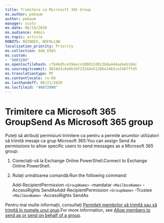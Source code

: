 ```yaml
---
title: Trimitere ca Microsoft 365 Group
ms.author: pebaum
author: pebaum
manager: scotv
ms.date: 08/19/2020
ms.audience: Admin
ms.topic: article
ROBOTS: NOINDEX, NOFOLLOW
localization_priority: Priority
ms.collection: Adm_O365
ms.custom:
- "9003200"
ms.openlocfilehash: cfb4bd5ce59eeccdd0812d013b8a444aebeb1d4c
ms.sourcegitcommit: 9818d3c8e6b10f23244e51286e2463caf48fffd5
ms.translationtype: MT
ms.contentlocale: ro-RO
ms.lasthandoff: 08/21/2020
ms.locfileid: "46872090"
---
```

# <a name="send-as-microsoft-365-group"></a><span data-ttu-id="9eafe-102">Trimitere ca Microsoft 365 Group</span><span class="sxs-lookup"><span data-stu-id="9eafe-102">Send As Microsoft 365 group</span></span>

<span data-ttu-id="9eafe-103">Puteți să atribuiți permisiuni trimitere ca pentru a permite anumitor utilizatori să trimită mesaje ca grup Microsoft 365:</span><span class="sxs-lookup"><span data-stu-id="9eafe-103">You can assign Send As permissions to allow specific users to send messages as a Microsoft 365 group:</span></span>  

1. <span data-ttu-id="9eafe-104">Conectați-vă la Exchange Online PowerShell.</span><span class="sxs-lookup"><span data-stu-id="9eafe-104">Connect to Exchange Online PowerShell.</span></span>  

2. <span data-ttu-id="9eafe-105">Rulați următoarea comandă:</span><span class="sxs-lookup"><span data-stu-id="9eafe-105">Run the following command:</span></span>  

    <span data-ttu-id="9eafe-106">Add-RecipientPermission `<GroupName>` -mandatar `<MailboxName>` -AccessRights SendAs</span><span class="sxs-lookup"><span data-stu-id="9eafe-106">Add-RecipientPermission `<GroupName>` -Trustee `<MailboxName>` -AccessRights SendAs</span></span>

<span data-ttu-id="9eafe-107">Pentru mai multe informații, consultați [Permiteți membrilor să trimită sau să trimită în numele unui grup](https://docs.microsoft.com/microsoft-365/admin/create-groups/allow-members-to-send-as-or-send-on-behalf-of-group?view=o365-worldwide).</span><span class="sxs-lookup"><span data-stu-id="9eafe-107">For more information, see [Allow members to send as or send on behalf of a group](https://docs.microsoft.com/microsoft-365/admin/create-groups/allow-members-to-send-as-or-send-on-behalf-of-group?view=o365-worldwide).</span></span>